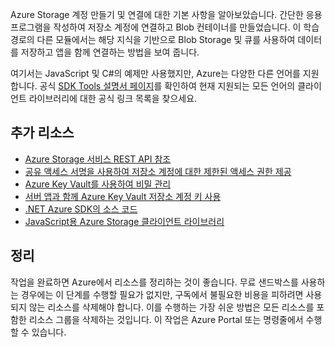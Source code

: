 Azure Storage 계정 만들기 및 연결에 대한 기본 사항을 알아보았습니다. 간단한 응용 프로그램을 작성하여 저장소 계정에 연결하고 Blob 컨테이너를 만들었습니다. 이 학습 경로의 다른 모듈에서는 해당 지식을 기반으로 Blob Storage 및 큐를 사용하여 데이터를 저장하고 앱을 함께 연결하는 방법을 보여 줍니다.

여기서는 JavaScript 및 C#의 예제만 사용했지만, Azure는 다양한 다른 언어를 지원합니다. 공식 [SDK Tools 설명서 페이지](https://docs.microsoft.com/azure/#pivot=sdkstools)를 확인하여 현재 지원되는 모든 언어의 클라이언트 라이브러리에 대한 공식 링크 목록을 찾으세요.

## <a name="additional-resources"></a>추가 리소스

- [Azure Storage 서비스 REST API 참조](https://docs.microsoft.com/rest/api/storageservices/)
- [공유 액세스 서명을 사용하여 저장소 계정에 대한 제한된 액세스 권한 제공](https://docs.microsoft.com/azure/storage/common/storage-dotnet-shared-access-signature-part-1)
- [Azure Key Vault를 사용하여 비밀 관리](https://docs.microsoft.com/learn/modules/manage-secrets-with-azure-key-vault/)
- [서버 앱과 함께 Azure Key Vault 저장소 계정 키 사용](https://docs.microsoft.com/azure/key-vault/key-vault-ovw-storage-keys)
- [.NET Azure SDK의 소스 코드](https://github.com/Azure/azure-sdk-for-net)
- [JavaScript용 Azure Storage 클라이언트 라이브러리](https://github.com/Azure/azure-storage-node#azure-storage-javascript-client-library-for-browsers)

## <a name="clean-up"></a>정리
<!---TODO: Update for sandbox?--->

작업을 완료하면 Azure에서 리소스를 정리하는 것이 좋습니다. 무료 샌드박스를 사용하는 경우에는 이 단계를 수행할 필요가 없지만, 구독에서 불필요한 비용을 피하려면 사용되지 않는 리소스를 삭제해야 합니다. 이를 수행하는 가장 쉬운 방법은 모든 리소스를 포함한 리소스 그룹을 삭제하는 것입니다. 이 작업은 Azure Portal 또는 명령줄에서 수행할 수 있습니다.